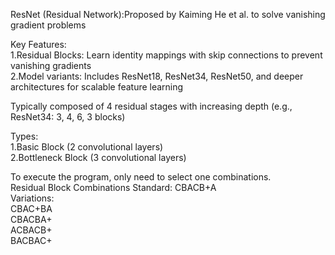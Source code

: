 ResNet (Residual Network):Proposed by Kaiming He et al. to solve vanishing gradient problems

Key Features:  
1.Residual Blocks: Learn identity mappings with skip connections to prevent vanishing gradients  
2.Model variants: Includes ResNet18, ResNet34, ResNet50, and deeper architectures for scalable feature learning

Typically composed of 4 residual stages with increasing depth (e.g., ResNet34: 3, 4, 6, 3 blocks)

Types:  
1.Basic Block (2 convolutional layers)  
2.Bottleneck Block (3 convolutional layers)

To execute the program, only need to select one combinations.  
Residual Block Combinations
Standard: CBACB+A  
Variations:  
CBAC+BA  
CBACBA+  
ACBACB+  
BACBAC+
